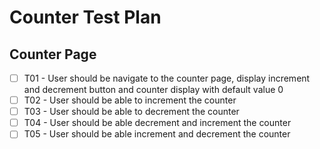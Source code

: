 # Counter Test Plan

## Counter Page
- [ ] T01 - User should be navigate to the counter page, display increment and decrement button and counter display with default value 0
- [ ] T02 - User should be able to increment the counter 
- [ ] T03 - User should be able to decrement the counter
- [ ] T04 - User should be able decrement and increment the counter
- [ ] T05 - User should be able increment and decrement the counter
